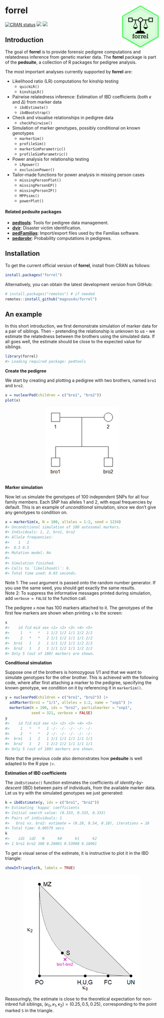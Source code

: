 
<!-- README.md is generated from README.Rmd. Please edit that file -->

# forrel <img src="man/figures/logo.png" align="right" height=140/>

<!-- badges: start -->

[![CRAN
status](https://www.r-pkg.org/badges/version/forrel)](https://CRAN.R-project.org/package=forrel)
[![](https://cranlogs.r-pkg.org/badges/grand-total/forrel?color=yellow)](https://cran.r-project.org/package=forrel)
[![](https://cranlogs.r-pkg.org/badges/last-month/forrel?color=yellow)](https://cran.r-project.org/package=forrel)
<!-- badges: end -->

## Introduction

The goal of **forrel** is to provide forensic pedigree computations and
relatedness inference from genetic marker data. The **forrel** package
is part of the **pedsuite**, a collection of R packages for pedigree
analysis.

The most important analyses currently supported by **forrel** are:

- Likelihood ratio (LR) computations for kinship testing
  - `quickLR()`
  - `kinshipLR()`
- Pairwise relatedness inference: Estimation of IBD coefficients (both
  $\kappa$ and $\Delta$) from marker data
  - `ibdEstimate()`
  - `ibdBootstrap()`
- Check and visualise relationships in pedigree data
  - `checkPairwise()`
- Simulation of marker genotypes, possibly conditional on known
  genotypes
  - `markerSim()`
  - `profileSim()`
  - `markerSimParametric()`
  - `profileSimParametric()`
- Power analysis for relationship testing
  - `LRpower()`
  - `exclusionPower()`
- Tailor-made functions for power analysis in missing person cases
  - `missingPersonPlot()`
  - `missingPersonEP()`
  - `missingPersonIP()`
  - `MPPsims()`
  - `powerPlot()`

#### Related pedsuite packages

- [**pedtools**](https://github.com/magnusdv/pedtools): Tools for
  pedigree data management.
- [**dvir**](https://github.com/magnusdv/dvir): Disaster victim
  identification.
- [**pedFamilias**](https://github.com/magnusdv/pedFamilias):
  Import/export files used by the Familias software.
- [**pedprobr**](https://github.com/magnusdv/pedprobr): Probability
  computations in pedigrees.

## Installation

To get the current official version of **forrel**, install from CRAN as
follows:

``` r
install.packages("forrel")
```

Alternatively, you can obtain the latest development version from
GitHub:

``` r
# install.packages("remotes") # if needed
remotes::install_github("magnusdv/forrel")
```

## An example

In this short introduction, we first demonstrate simulation of marker
data for a pair of siblings. Then - pretending the relationship is
unknown to us - we estimate the relatedness between the brothers using
the simulated data. If all goes well, the estimate should be close to
the expected value for siblings.

``` r
library(forrel)
#> Loading required package: pedtools
```

**Create the pedigree**

We start by creating and plotting a pedigree with two brothers, named
`bro1` and `bro2`.

``` r
x = nuclearPed(children = c("bro1", "bro2"))
plot(x)
```

<img src="man/figures/README-sibs-1.png" style="display: block; margin: auto;" />

**Marker simulation**

Now let us simulate the genotypes of 100 independent SNPs for all four
family members. Each SNP has alleles 1 and 2, with equal frequencies by
default. This is an example of *unconditional* simulation, since we
don’t give any genotypes to condition on.

``` r
x = markerSim(x, N = 100, alleles = 1:2, seed = 1234)
#> Unconditional simulation of 100 autosomal markers.
#> Individuals: 1, 2, bro1, bro2
#> Allele frequencies:
#>    1   2
#>  0.5 0.5
#> Mutation model: No 
#> 
#> Simulation finished.
#> Calls to `likelihood()`: 0.
#> Total time used: 0.03 seconds.
```

Note 1: The `seed` argument is passed onto the random number generator.
If you use the same seed, you should get exactly the same results.  
Note 2: To suppress the informative messages printed during simulation,
add `verbose = FALSE` to the function call.

The pedigree `x` now has 100 markers attached to it. The genotypes of
the first few markers are shown when printing `x` to the screen:

``` r
x
#>    id fid mid sex <1> <2> <3> <4> <5>
#>     1   *   *   1 1/2 1/2 1/1 2/2 2/2
#>     2   *   *   2 1/1 1/2 1/1 1/1 2/2
#>  bro1   1   2   1 1/1 1/2 1/1 1/2 2/2
#>  bro2   1   2   1 1/1 1/2 1/1 1/2 2/2
#> Only 5 (out of 100) markers are shown.
```

**Conditional simulation**

Suppose one of the brothers is homozygous 1/1 and that we want to
simulate genotypes for the other brother. This is achieved with the
following code, where after first attaching a marker to the pedigree,
specifying the known genotype, we condition on it by referencing it in
`markerSim()`.

``` r
y = nuclearPed(children = c("bro1", "bro2")) |> 
  addMarker(bro1 = "1/1", alleles = 1:2, name = "snp1") |> 
  markerSim(N = 100, ids = "bro2", partialmarker = "snp1", 
            seed = 321, verbose = FALSE)
y
#>    id fid mid sex <1> <2> <3> <4> <5>
#>     1   *   *   1 -/- -/- -/- -/- -/-
#>     2   *   *   2 -/- -/- -/- -/- -/-
#>  bro1   1   2   1 1/1 1/1 1/1 1/1 1/1
#>  bro2   1   2   1 2/2 1/2 1/1 1/1 1/1
#> Only 5 (out of 100) markers are shown.
```

Note that the previous code also demonstrates how **pedsuite** is well
adapted to the R pipe `|>`.

**Estimation of IBD coefficients**

The `ibdEstimate()` function estimates the coefficients of
*identity-by-descent* (IBD) between pairs of individuals, from the
available marker data. Let us try with the simulated genotypes we just
generated:

``` r
k = ibdEstimate(y, ids = c("bro1", "bro2"))
#> Estimating 'kappa' coefficients
#> Initial search value: (0.333, 0.333, 0.333)
#> Pairs of individuals: 1
#>   bro1 vs. bro2: estimate = (0.28, 0.54, 0.18), iterations = 10
#> Total time: 0.00579 secs
k
#>    id1  id2   N      k0      k1      k2
#> 1 bro1 bro2 100 0.28001 0.53998 0.18001
```

To get a visual sense of the estimate, it is instructive to plot it in
the IBD triangle:

``` r
showInTriangle(k, labels = TRUE)
```

<img src="man/figures/README-triangle-1.png" style="display: block; margin: auto;" />

Reassuringly, the estimate is close to the theoretical expectation for
non-inbred full siblings,
$(\kappa_0, \kappa_1, \kappa_2) = (0.25, 0.5, 0.25)$, corresponding to
the point marked `S` in the triangle.
